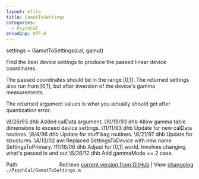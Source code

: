 ```yaml
---
layout: mfile
title: GamutToSettings
categories:
  - PsychCal
encoding: UTF-8
---
```


settings = GamutToSettings(cal, gamut)

Find the best device settings to produce
the passed linear device coordinates.

The passed coordinates should be in the range [0,1].
The returned settings also run from [0,1], but after
inversion of the device's gamma measurements.

The returned argument values is what you actually should
get after quantization error.

\9/26/93    dhb   Added calData argument.
\10/19/93   dhb   Allow gamma table dimensions to exceed device settings.
\11/11/93   dhb   Update for new calData routines.
\8/4/96     dhb   Update for stuff bag routines.
\8/21/97    dhb   Update for structures.
\4/13/02  awi   Replaced SettingsToDevice with new name SettingsToPrimary.
\11/16/06   dhb   Adjust for [0,1] world.  Involves changing what's passed
                 in and out
\5/26/12    dhb   Add gammaMode == 2 case.


<div class="code_header" style="text-align:right;">
  <span style="float:left;">Path&nbsp;&nbsp;</span> <span class="counter">Retrieve <a href=
  "https://raw.github.com/Psychtoolbox-3/Psychtoolbox-3/beta/./PsychCal/GamutToSettings.m">current version from GitHub</a> | View <a href=
  "https://github.com/Psychtoolbox-3/Psychtoolbox-3/commits/beta/./PsychCal/GamutToSettings.m">changelog</a></span>
</div>
<div class="code">
  <code>./PsychCal/GamutToSettings.m</code>
</div>
